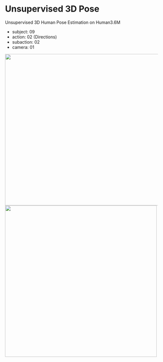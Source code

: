 # Unsupervised 3D Pose

Unsupervised 3D Human Pose Estimation on Human3.6M

- subject: 09 
- action: 02 (Directions) 
- subaction: 02 
- camera: 01

<img width="550" height="500" src="https://github.com/lyuheng/unsupervised_3d_pose/blob/master/final.gif"/>

<img width="500" height="500" src="https://github.com/lyuheng/unsupervised_3d_pose/blob/master/video.gif"/>
